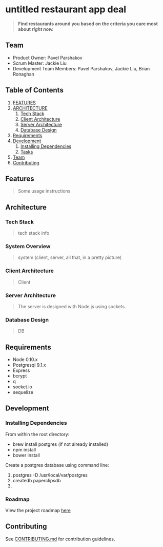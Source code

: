 # untitled restaurant app deal

> **Find restaurants around you based on the criteria you care most about _right now._**


## Team

- Product Owner: Pavel Parshakov
- Scrum Master: Jackie Liu
- Development Team Members: Pavel Parshakov, Jackie Liu, Brian Ronaghan

## Table of Contents

1. [FEATURES](#Features)
1. [ARCHITECTURE](#architecture)
    1. [Tech Stack](#tech-stack)
    1. [Client Architecture](#client-architecture)
    1. [Server Architecture](#server-architecture)
    1. [Database Design](#database-design)
1. [Requirements](#requirements)
1. [Development](#development)
    1. [Installing Dependencies](#installing-dependencies)
    1. [Tasks](#tasks)
1. [Team](#team)
1. [Contributing](#contributing)

## Features

> Some usage instructions

## Architecture

### Tech Stack

> tech stack info

### System Overview

> system (client, server, all that, in a pretty picture)

### Client Architecture

> Client

### Server Architecture

> The server is designed with Node.js using sockets.

### Database Design

> DB


## Requirements

- Node 0.10.x
- Postgresql 9.1.x
- Express
- bcrypt
- q
- socket.io
- sequelize

## Development

### Installing Dependencies

From within the root directory:

- brew install postgres (if not already installed)
- npm install
- bower install

Create a postgres database using command line:
1) postgres -D /usr/local/var/postgres
2) createdb paperclipsdb
3) 


### Roadmap

View the project roadmap [here](https://waffle.io/paperclips/paperclips)


## Contributing

See [CONTRIBUTING.md](CONTRIBUTING.md) for contribution guidelines.
